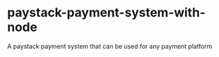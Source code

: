 # paystack-payment-system-with-node
A paystack payment system that can be used for any payment platform
